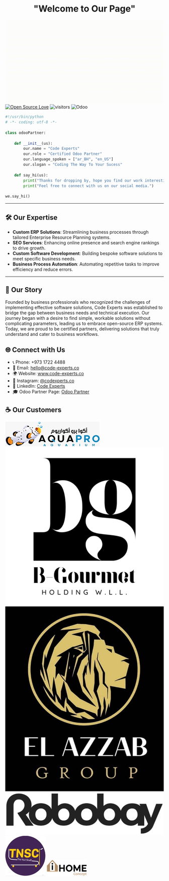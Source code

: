<h1 align="center">
  "Welcome to Our Page" 
</h1>

![](https://github.com/CodeExperts973/CodeExperts973/blob/main/CodeExpertsGif-ezgif.com-crop%20(1).gif)
[![Open Source Love](https://badges.frapsoft.com/os/v1/open-source.svg?v=102)](https://github.com/ellerbrock/open-source-badge/)
![visitors](https://visitor-badge.laobi.icu/badge?page_id=codeexperts973.codeexperts973)
![Odoo](https://img.shields.io/badge/Odoo-714B67?logo=Odoo&logoColor=fff)



```python
#!/usr/bin/python
# -*- coding: utf-8 -*-

class odooPartner:

    def __init__(us):
        our.name = "Code Experts"
        our.role = "Certified Odoo Partner"
        our.language_spoken = ["ar_BH", "en_US"]
        our.slogan = "Coding The Way To Your Sucess"

    def say_hi(us):
        print("Thanks for dropping by, hope you find our work interesting.")
        print("Feel free to connect with us on our social media.")

we.say_hi()
```


---

## 🛠️ Our Expertise

- **Custom ERP Solutions**: Streamlining business processes through tailored Enterprise Resource Planning systems.
- **SEO Services**: Enhancing online presence and search engine rankings to drive growth.
- **Custom Software Development**: Building bespoke software solutions to meet specific business needs.
- **Business Process Automation**: Automating repetitive tasks to improve efficiency and reduce errors.

---

## 💼 Our Story

Founded by business professionals who recognized the challenges of implementing effective software solutions, Code Experts was established to bridge the gap between business needs and technical execution. Our journey began with a desire to find simple, workable solutions without complicating parameters, leading us to embrace open-source ERP systems. Today, we are proud to be certified partners, delivering solutions that truly understand and cater to business workflows.
## 🌐 Connect with Us

- 📞 Phone: +973 1722 4488
- 📧 Email: hello@code-experts.co
- 🌍 Website: www.code-experts.co
- 📸 Instagram: [@codexperts.co](https://www.instagram.com/codexperts.co/)
- 💼 LinkedIn: [Code Experts](https://www.linkedin.com/company/code-experts)
- :mortar_board: Odoo Partner Page: [Odoo Partner](https://www.odoo.com/partners/code-experts-it-solutions-co-w-l-l-10570065?country_id=23)

## ☕ Our Customers

![](https://github.com/CodeExperts973/CodeExperts973/blob/main/Aqua%20Pro%20Aquarium.jpg)
![](https://github.com/CodeExperts973/CodeExperts973/blob/main/B-Gourmet%20Holding%20W.L.L..jpg)
![](https://github.com/CodeExperts973/CodeExperts973/blob/main/El%20Azzab%20Group.jpg)
![](https://github.com/CodeExperts973/CodeExperts973/blob/main/RoboBay.png)
![](https://github.com/CodeExperts973/CodeExperts973/blob/main/The%20Nut%20Shelf.jpg)
![](https://github.com/CodeExperts973/CodeExperts973/blob/main/iHome%20Concepts.png)
